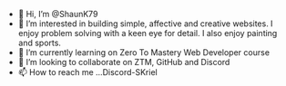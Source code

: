 - 👋 Hi, I’m @ShaunK79
- 👀 I’m interested in building simple, affective and creative websites. I enjoy problem solving with a keen eye for detail. I also enjoy painting and sports.
- 🌱 I’m currently learning on Zero To Mastery Web Developer course
- 💞️ I’m looking to collaborate on ZTM, GitHub and Discord
- 📫 How to reach me ...Discord-SKriel


<!---
ShaunK79/ShaunK79 is a ✨ special ✨ repository because its `README.md` (this file) appears on your GitHub profile.
You can click the Preview link to take a look at your changes.
--->
